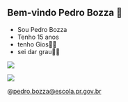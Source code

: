 ## Bem-vindo Pedro Bozza 🤟

- Sou Pedro Bozza
- Tenho 15 anos
- tenho Gios🚴🏼
- sei dar grau🚴🏼


 ![](https://media1.tenor.com/m/8M4o61_YhrgAAAAd/grau-de-bike-de-rodinha.gif)


 
 ![](https://media1.tenor.com/m/hrMpWeOG6XAAAAAd/elbicho-vicotrevs.gif)






@pedro.bozza@escola.pr.gov.br
